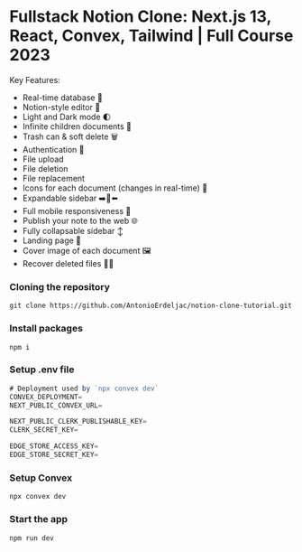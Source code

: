 # Fullstack Notion Clone: Next.js 13, React, Convex, Tailwind | Full Course 2023

Key Features:

- Real-time database 🔗
- Notion-style editor 📝
- Light and Dark mode 🌓
- Infinite children documents 🌲
- Trash can & soft delete 🗑️
- Authentication 🔐
- File upload
- File deletion
- File replacement
- Icons for each document (changes in real-time) 🌠
- Expandable sidebar ➡️🔀⬅️
- Full mobile responsiveness 📱
- Publish your note to the web 🌐
- Fully collapsable sidebar ↕️
- Landing page 🛬
- Cover image of each document 🖼️
- Recover deleted files 🔄📄

### Cloning the repository

```shell
git clone https://github.com/AntonioErdeljac/notion-clone-tutorial.git
```

### Install packages

```shell
npm i
```

### Setup .env file

```js
# Deployment used by `npx convex dev`
CONVEX_DEPLOYMENT=
NEXT_PUBLIC_CONVEX_URL=

NEXT_PUBLIC_CLERK_PUBLISHABLE_KEY=
CLERK_SECRET_KEY=

EDGE_STORE_ACCESS_KEY=
EDGE_STORE_SECRET_KEY=
```

### Setup Convex

```shell
npx convex dev

```

### Start the app

```shell
npm run dev
```
